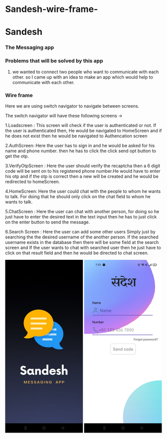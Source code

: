 # Sandesh-wire-frame-

#                                                            Sandesh

###                                                                                                                                      The Messaging app 

### Problems that will be solved by this app

1. we wanted to connect two people who want to communicate with each other. so I came up with an idea to make an app which would help to communicate with each other.

### Wire frame

Here we are using switch navigator to navigate between screens.

The switch navigator will have these  following screens →

1.Loadscreen : This screen will check if the user is authenticated or not. If the user is authenticated then, He would be navigated to HomeScreen and if he does not exist then he would be navigated  to Authencation screen

2.AuthScreen: Here the user has to sign in and he would be asked for his name and phone number. then he has to click the click send opt button to get the otp.

3.VerifyOtpScreen : Here the user should verify the recaptcha then a 6 digit code will be sent on to his registered phone number.He would have to enter his otp and if the otp is correct then a new will be created and he would be redirected to homeScreen.

4.HomeScreen: Here the user could chat with the people to whom he wants to talk. For doing that he should only click on the chat field to whom he wants to talk.

5.ChatScreen : Here the user can chat with another person, for doing so he just have to enter the desired text in the text input then he has to just click on the enter button to send the message.

6.Search Screen : Here the user can add some other users Simply just by searching the the desired username of the another person. If the searched username exists in the database then there will be some field at the search screen and If the user wants to chat with searched user then he just have to click on that result field and then he would be directed to chat screen.

<p>
  <img src="https://github.com/Arabhya07092007/Sandesh-wire-frame-/blob/main/img1.jpeg?raw=true" width="250" name="Spectagram feed screen"/>
  <img src="https://github.com/Arabhya07092007/Sandesh-wire-frame-/blob/main/img2.jpeg?raw=true" width="250" name="Spectagram create post screen"/>
</p>
